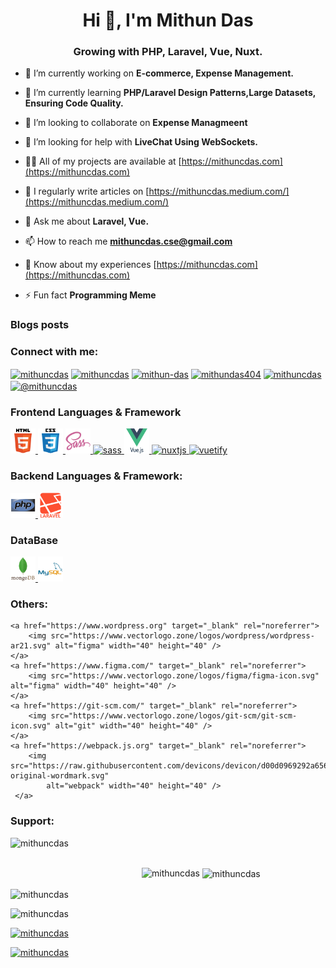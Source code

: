 <h1 align="center">Hi 👋, I'm Mithun Das</h1>
<h3 align="center">Growing with PHP, Laravel, Vue, Nuxt.</h3>



- 🔭 I’m currently working on **E-commerce, Expense Management.**

- 🌱 I’m currently learning **PHP/Laravel Design Patterns,Large Datasets, Ensuring Code Quality.**

- 👯 I’m looking to collaborate on **Expense Managmeent**

- 🤝 I’m looking for help with **LiveChat Using WebSockets.**

- 👨‍💻 All of my projects are available at [https://mithuncdas.com](https://mithuncdas.com)

- 📝 I regularly write articles on [https://mithuncdas.medium.com/](https://mithuncdas.medium.com/)

- 💬 Ask me about **Laravel, Vue.**

- 📫 How to reach me **mithuncdas.cse@gmail.com**

- 📄 Know about my experiences [https://mithuncdas.com](https://mithuncdas.com)

- ⚡ Fun fact **Programming Meme**

### Blogs posts
<!-- BLOG-POST-LIST:START -->
<!-- BLOG-POST-LIST:END -->

<h3 align="left">Connect with me:</h3>
<p align="left">
    <a href="https://twitter.com/mithuncdas" target="blank"><img align="center"
            src="https://raw.githubusercontent.com/rahuldkjain/github-profile-readme-generator/master/src/images/icons/Social/twitter.svg"
            alt="mithuncdas" height="30" width="40" /></a>
    <a href="https://linkedin.com/in/mithuncdas" target="blank"><img align="center"
            src="https://raw.githubusercontent.com/rahuldkjain/github-profile-readme-generator/master/src/images/icons/Social/linked-in-alt.svg"
            alt="mithuncdas" height="30" width="40" /></a>
    <a href="https://stackoverflow.com/users/mithun-das" target="blank"><img align="center"
            src="https://raw.githubusercontent.com/rahuldkjain/github-profile-readme-generator/master/src/images/icons/Social/stack-overflow.svg"
            alt="mithun-das" height="30" width="40" /></a>
    <a href="https://fb.com/mithundas404" target="blank"><img align="center"
            src="https://raw.githubusercontent.com/rahuldkjain/github-profile-readme-generator/master/src/images/icons/Social/facebook.svg"
            alt="mithundas404" height="30" width="40" /></a>
    <a href="https://instagram.com/mithuncdas" target="blank"><img align="center"
            src="https://raw.githubusercontent.com/rahuldkjain/github-profile-readme-generator/master/src/images/icons/Social/instagram.svg"
            alt="mithuncdas" height="30" width="40" /></a>
    <a href="https://medium.com/@mithuncdas" target="blank"><img align="center"
            src="https://raw.githubusercontent.com/rahuldkjain/github-profile-readme-generator/master/src/images/icons/Social/medium.svg"
            alt="@mithuncdas" height="30" width="40" /></a>
</p>

<h3 align="left">Frontend Languages & Framework</h3>
<p align="left"> 
    <a href="https://www.w3.org/html/" target="_blank" rel="noreferrer"> 
        <img src="https://raw.githubusercontent.com/devicons/devicon/master/icons/html5/html5-original-wordmark.svg" alt="html5" width="40" height="40" /> 
    </a> 
    <a href="https://www.w3schools.com/css/" target="_blank" rel="noreferrer"> 
        <img src="https://raw.githubusercontent.com/devicons/devicon/master/icons/css3/css3-original-wordmark.svg"alt="css3" width="40" height="40" /> 
    </a> 
    <a href="https://sass-lang.com" target="_blank" rel="noreferrer"> 
        <img src="https://raw.githubusercontent.com/devicons/devicon/master/icons/sass/sass-original.svg" alt="sass" width="40" height="40" /> 
    </a> 
    <a href="javascript:void(0)" target="_blank" rel="noreferrer"> 
        <img src="https://www.vectorlogo.zone/logos/getbootstrap/getbootstrap-icon.svg" alt="sass" width="40" height="40" /> 
    </a> 
    <a href="https://vuejs.org/" target="_blank" rel="noreferrer"> <img src="https://raw.githubusercontent.com/devicons/devicon/master/icons/vuejs/vuejs-original-wordmark.svg" alt="vuejs" width="40" height="40" /> 
    </a> 
    <a href="https://nuxtjs.org/" target="_blank" rel="noreferrer">
        <img src="https://www.vectorlogo.zone/logos/nuxtjs/nuxtjs-icon.svg" alt="nuxtjs" width="40" height="40" /> 
    </a>
    <a href="https://vuetifyjs.com/en/" target="_blank" rel="noreferrer"> 
        <img src="https://bestofjs.org/logos/vuetify.svg" alt="vuetify" width="40" height="40" /> 
    </a>
    
</p>
<h3 align="left">Backend Languages & Framework:</h3>
<p align="left"> 
    <a href="https://www.php.net" target="_blank" rel="noreferrer"> 
        <img src="https://raw.githubusercontent.com/devicons/devicon/master/icons/php/php-original.svg" alt="php" width="40" height="40" /> 
    </a> 
    <a href="https://laravel.com/" target="_blank" rel="noreferrer"> <img src="https://raw.githubusercontent.com/devicons/devicon/master/icons/laravel/laravel-plain-wordmark.svg" alt="laravel" width="40" height="40" /> 
    </a>  
</p>
<h3 align="left">DataBase</h3>
<p align="left"> 
    <a href="https://www.mongodb.com/" target="_blank" rel="noreferrer"> 
        <img src="https://raw.githubusercontent.com/devicons/devicon/master/icons/mongodb/mongodb-original-wordmark.svg" alt="mongodb" width="40" height="40" /> 
    </a> 
    <a href="https://www.mysql.com/" target="_blank" rel="noreferrer"> 
        <img src="https://raw.githubusercontent.com/devicons/devicon/master/icons/mysql/mysql-original-wordmark.svg" alt="mysql" width="40" height="40" /> 
    </a> 
</p>
<h3 align="left">Others:</h3>
<p align="left"> 
   
    <a href="https://www.wordpress.org" target="_blank" rel="noreferrer">
        <img src="https://www.vectorlogo.zone/logos/wordpress/wordpress-ar21.svg" alt="figma" width="40" height="40" /> 
    </a>
    <a href="https://www.figma.com/" target="_blank" rel="noreferrer">
        <img src="https://www.vectorlogo.zone/logos/figma/figma-icon.svg" alt="figma" width="40" height="40" /> 
    </a>
    <a href="https://git-scm.com/" target="_blank" rel="noreferrer"> 
        <img src="https://www.vectorlogo.zone/logos/git-scm/git-scm-icon.svg" alt="git" width="40" height="40" /> 
    </a> 
    <a href="https://webpack.js.org" target="_blank" rel="noreferrer"> 
        <img src="https://raw.githubusercontent.com/devicons/devicon/d00d0969292a6569d45b06d3f350f463a0107b0d/icons/webpack/webpack-original-wordmark.svg"
            alt="webpack" width="40" height="40" />
     </a> 
</p>


<h3 align="left">Support:</h3>
<p><a href="https://www.buymeacoffee.com/mithuncdas"> <img align="left"
            src="https://cdn.buymeacoffee.com/buttons/v2/default-yellow.png" height="50" width="210"
            alt="mithuncdas" /></a></p><br><br>


<p><img align="left"
        src="https://github-readme-stats.vercel.app/api/top-langs?username=mithuncdas&show_icons=true&locale=en&layout=compact"
        alt="mithuncdas" /></p>

<p>&nbsp;<img align="center"
        src="https://github-readme-stats.vercel.app/api?username=mithuncdas&show_icons=true&locale=en"
        alt="mithuncdas" /></p>

<p><img align="center" src="https://github-readme-streak-stats.herokuapp.com/?user=mithuncdas&" alt="mithuncdas" /></p>
<p align="left"> <img src="https://komarev.com/ghpvc/?username=mithuncdas&label=Profile%20views&color=0e75b6&style=flat"
    alt="mithuncdas" /> </p>

<p align="left"> <a href="https://github.com/ryo-ma/github-profile-trophy"><img
        src="https://github-profile-trophy.vercel.app/?username=mithuncdas" alt="mithuncdas" /></a> </p>

<p align="left"> <a href="https://twitter.com/mithuncdas" target="blank"><img
        src="https://img.shields.io/twitter/follow/mithuncdas?logo=twitter&style=for-the-badge"
        alt="mithuncdas" /></a> </p>
